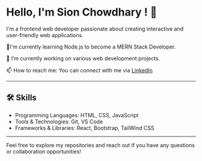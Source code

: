# Hello, I'm Sion Chowdhary ! 👋

I'm a frontend web developer passionate about creating interactive and user-friendly web applications. 

🌱I'm currently learning Node.js to become a MERN Stack Developer.

🔭 I’m currently working on various web development projects.

📫 How to reach me: You can connect with me via [LinkedIn](https://www.linkedin.com/in/sion-chowdhary-a19113246/)

---

## 🛠️ Skills

- Programming Languages: HTML, CSS, JavaScript
- Tools & Technologies: Git, VS Code
- Frameworks & Libraries: React, Bootstrap, TailWind CSS

---

Feel free to explore my repositories and reach out if you have any questions or collaboration opportunities!
